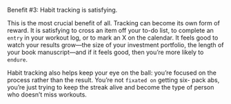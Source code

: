 Benefit #3: Habit tracking is satisfying.

This is the most crucial benefit of all. Tracking can become its own
form of reward. It is satisfying to cross an item off your to-do list, to
complete an `entry` in your workout log, or to mark an X on the
calendar. It feels good to watch your results grow—the size of your
investment portfolio, the length of your book manuscript—and if it
feels good, then you’re more likely to `endure`.

Habit tracking also helps keep your eye on the ball: you’re focused
on the process rather than the result. You’re not `fixated on` getting six-
pack abs, you’re just trying to keep the streak alive and become the
type of person who doesn’t miss workouts.